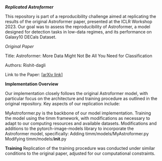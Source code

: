 ***Replicated Astroformer***

This repository is part of a reproducibility challenge aimed at replicating the results of the original Astroformer paper, presented at the ICLR Workshop 2023. Our goal was to assess the reproducibility of Astroformer, a model designed for detection tasks in low-data regimes, and its performance on  Galaxy10 DECals Dataset.

*Original Paper*

Title: Astroformer: More Data Might Not Be All You Need for Classification

Authors: Rishit-dagli

Link to the Paper: [[arXiv link]](https://arxiv.org/abs/2304.05350)

**Implementation Overview**

Our implementation closely follows the original Astroformer model, with particular focus on the architecture and training procedure as outlined in the original repository. Key aspects of our replication include:

MyAstroformer.py is the backbone of our model implementation.
Training the model using the timm framework, with modifications as necessary to adapt to our computing resources and available datasets.
Modifications and additions to the pytorch-image-models library to incorporate the Astroformer model, specifically:
Adding timm/models/MyAstroformer.py
Modifying timm/models/__init__.py

**Training**
Replication of the training procedure was conducted under similar conditions to the original paper, adjusted for our computational constraints.
